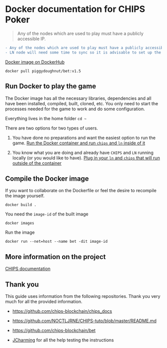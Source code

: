 # Docker documentation for CHIPS Poker 

> Any of the nodes which are used to play must have a publicly accessible IP.

```diff
- Any of the nodes which are used to play must have a publicly accessible IP.
- LN node will need some time to sync so it is advisable to set up the game a day in advance.
```

[Docker image on DockerHub](https://hub.docker.com/r/piggydoughnut/bet)

`docker pull piggydoughnut/bet:v1.5`

## Run Docker to play the game

The Docker image has all the necessary libraries, dependencies and all have been installed, compiled, built, cloned, etc. You only need to start the processes needed for the game to work and do some configuration.

Everything lives in the home folder `cd ~`

There are two options for two types of users.

1. You have done no preparations and want the easiest option to run the game. [Run the Docker container and run `chips` and `ln` inside of it](Chips-in-Docker.md)

2. You know what you are doing and already have `CHIPS` and `LN` running locally (or you would like to have). [Plug in your `ln` and `chips` that will run outside of the container](Chips-outside-of-Docker.md)


## Compile the Docker image

If you want to collaborate on the Dockerfile or feel the desire to recompile the image yourself.

    docker build .

You need the `image-id` of the built image

    docker images

Run the image

    docker run --net=host --name bet -dit image-id


## More information on the project

[CHIPS documentation](https://docs.chips.cash/en/latest/)

## Thank you

This guide uses information from the following repositories. Thank you very much for all the provided information.

- https://github.com/chips-blockchain/chips_docs

- https://github.com/NOCTLJRNE/CHIPS-tuto/blob/master/README.md

- https://github.com/chips-blockchain/bet

- [JCharming](https://github.com/Jcharming) for all the help testing the instructions
